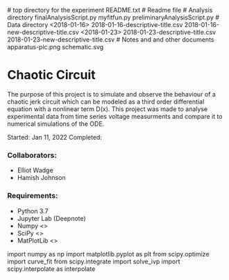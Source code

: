 <Chaotic Circuit>      # top directory for the experiment
   README.txt          # Readme file
   <Analysis>          # Analysis directory
      finalAnalysisScript.py
      myfitfun.py
      preliminaryAnalysisScript.py
   <Data>              # Data directory
      <2018-01-16>
         2018-01-16-descriptive-title.csv
         2018-01-16-new-descriptive-title.csv
      <2018-01-23>
         2018-01-23-descriptive-title.csv
         2018-01-23-new-descriptive-title.csv
<Notes>                # Notes and and other documents
      apparatus-pic.png
      schematic.svg 

# Chaotic Circuit

The purpose of this project is to simulate and observe the behaviour of a chaotic jerk circuit which can be modeled as a third order differential equation with a nonlinear term D(x). This project was made to analyse experimental data from time series voltage measurments and compare it to numerical simulations of the ODE.

Started: Jan 11, 2022
Completed:

### Collaborators:
 - Elliot Wadge
 - Hamish Johnson

### Requirements:
 - Python 3.7
 - Jupyter Lab (Deepnote)
 - Numpy <>
 - SciPy <>
 - MatPlotLib <>
 
 import numpy as np
import matplotlib.pyplot as plt
from scipy.optimize import curve_fit
from scipy.integrate import solve_ivp
import scipy.interpolate as interpolate